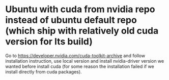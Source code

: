 # Ubuntu with cuda from nvidia repo instead of ubuntu default repo (which ship with relatively old cuda version for lts build)

Go to https://developer.nvidia.com/cuda-toolkit-archive and follow installation instruction, use local version and install nvidia-driver version we wanted before install cuda (for some reason the installation failed if we install directly from cuda packages).
